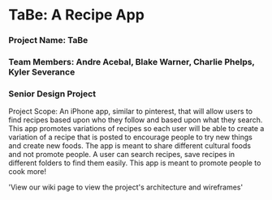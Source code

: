 # TaBe: A Recipe App

### Project Name: TaBe
### Team Members: Andre Acebal, Blake Warner, Charlie Phelps, Kyler Severance
### Senior Design Project

Project Scope: An iPhone app, similar to pinterest, that will allow users to find recipes based upon who they follow and based upon what they search. This app promotes variations of recipes so each user will be able to create a variation of a recipe that is posted to encourage people to try new things and create new foods. The app is meant to share different cultural foods and not promote people. A user can search recipes, save recipes in different folders to find them easily. This app is meant to promote people to cook more!

'View our wiki page to view the project's architecture and wireframes'
